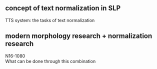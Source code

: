 ## concept of text normalization in SLP
TTS system: the tasks of text normalization
## modern morphology research + normalization research
N16-1080  
What can be done through this combination

